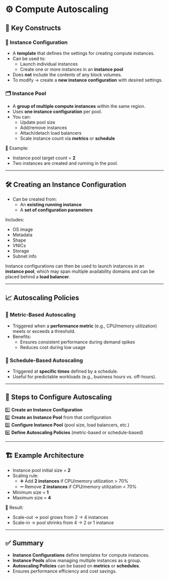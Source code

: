 # ⚙️ Compute Autoscaling

## 🧩 Key Constructs

### 📄 Instance Configuration
- A **template** that defines the settings for creating compute instances.  
- Can be used to:
  - Launch individual instances  
  - Create one or more instances in an **instance pool**  
- Does **not** include the contents of any block volumes.  
- To modify → create a **new instance configuration** with desired settings.  

### 🗂️ Instance Pool
- A **group of multiple compute instances** within the same region.  
- Uses **one instance configuration** per pool.  
- You can:
  - Update pool size  
  - Add/remove instances  
  - Attach/detach load balancers  
  - Scale instance count via **metrics** or **schedule**  

🔑 Example:  
- Instance pool target count = **2**  
- Two instances are created and running in the pool.  

---

## 🛠️ Creating an Instance Configuration
- Can be created from:
  - An **existing running instance**  
  - A **set of configuration parameters**  

Includes:  
- OS image  
- Metadata  
- Shape  
- VNICs  
- Storage  
- Subnet info  

Instance configurations can then be used to launch instances in an **instance pool**, which may span multiple availability domains and can be placed behind a **load balancer**.  

---

## 📈 Autoscaling Policies

### 🔹 Metric-Based Autoscaling
- Triggered when a **performance metric** (e.g., CPU/memory utilization) meets or exceeds a threshold.  
- Benefits:
  - Ensures consistent performance during demand spikes  
  - Reduces cost during low usage  

### 🔹 Schedule-Based Autoscaling
- Triggered at **specific times** defined by a schedule.  
- Useful for predictable workloads (e.g., business hours vs. off-hours).  

---

## 📝 Steps to Configure Autoscaling

1️⃣ **Create an Instance Configuration**  
2️⃣ **Create an Instance Pool** from that configuration  
3️⃣ **Configure Instance Pool** (pool size, load balancers, etc.)  
4️⃣ **Define Autoscaling Policies** (metric-based or schedule-based)  

---

## 🏗️ Example Architecture
- Instance pool initial size = **2**  
- Scaling rule:  
  - ➕ Add **2 instances** if CPU/memory utilization > 70%  
  - ➖ Remove **2 instances** if CPU/memory utilization < 70%  
- Minimum size = **1**  
- Maximum size = **4**  

📌 Result:  
- Scale-out → pool grows from 2 → 4 instances  
- Scale-in → pool shrinks from 4 → 2 or 1 instance  

---

## ✅ Summary
- **Instance Configurations** define templates for compute instances.  
- **Instance Pools** allow managing multiple instances as a group.  
- **Autoscaling Policies** can be based on **metrics** or **schedules**.  
- Ensures performance efficiency and cost savings.  

